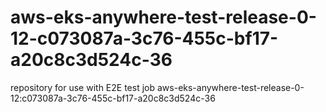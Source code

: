 # aws-eks-anywhere-test-release-0-12-c073087a-3c76-455c-bf17-a20c8c3d524c-36
repository for use with E2E test job aws-eks-anywhere-test-release-0-12:c073087a-3c76-455c-bf17-a20c8c3d524c-36
